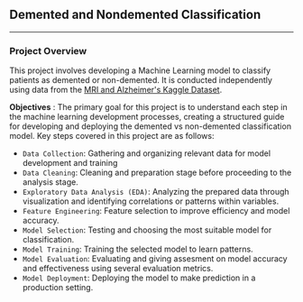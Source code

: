 ## Demented and Nondemented Classification
---
### Project Overview

  This project involves developing a Machine Learning model to classify patients as demented or non-demented. It is conducted independently using data from the [MRI and Alzheimer's Kaggle Dataset](https://www.kaggle.com/datasets/jboysen/mri-and-alzheimers?select=oasis_longitudinal.csv). 

  **Objectives** :  The primary goal for this project is to understand each step in the machine learning development processes, creating a structured guide for developing and deploying the demented vs non-demented classification model. Key steps covered in this project are as follows: 
  - `Data Collection`: Gathering and organizing relevant data for model development and training
  - `Data Cleaning`: Cleaning and preparation stage before proceeding to the analysis stage.
  - `Exploratory Data Analysis (EDA)`: Analyzing the prepared data through visualization and identifying correlations or patterns within variables.
  - `Feature Engineering`: Feature selection to improve efficiency and model accuracy.
  - `Model Selection`: Testing and choosing the most suitable model for classification.
  - `Model Training`: Training the selected model to learn patterns.
  - `Model Evaluation`: Evaluating and giving assesment on model accuracy and effectiveness using several evaluation metrics.
  - `Model Deployment`: Deploying the model to make prediction in a production setting.

